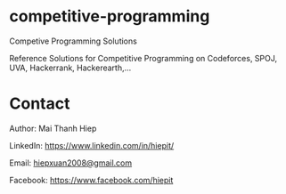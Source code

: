 # competitive-programming
Competive Programming Solutions

Reference Solutions for Competitive Programming on Codeforces, SPOJ, UVA, Hackerrank, Hackerearth,…

# Contact
Author: Mai Thanh Hiep

LinkedIn: https://www.linkedin.com/in/hiepit/

Email: hiepxuan2008@gmail.com

Facebook: https://www.facebook.com/hiepit
